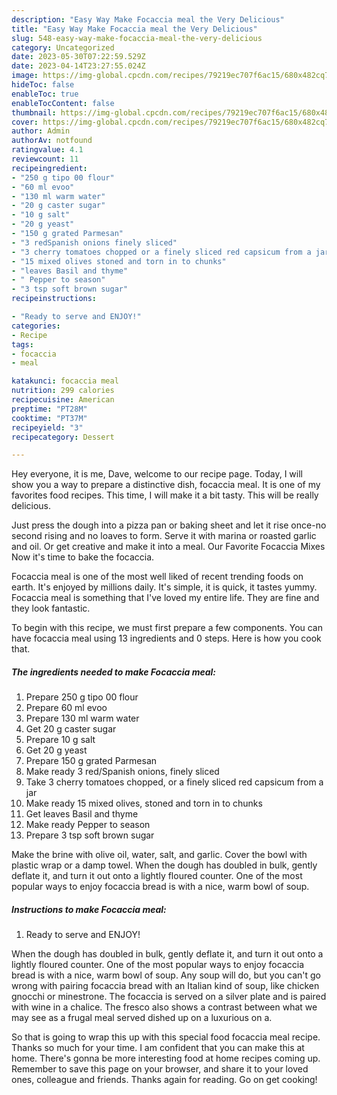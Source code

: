 ```yaml
---
description: "Easy Way Make Focaccia meal the Very Delicious"
title: "Easy Way Make Focaccia meal the Very Delicious"
slug: 548-easy-way-make-focaccia-meal-the-very-delicious
category: Uncategorized
date: 2023-05-30T07:22:59.529Z
date: 2023-04-14T23:27:55.024Z
image: https://img-global.cpcdn.com/recipes/79219ec707f6ac15/680x482cq70/focaccia-meal-recipe-main-photo.jpg
hideToc: false
enableToc: true
enableTocContent: false
thumbnail: https://img-global.cpcdn.com/recipes/79219ec707f6ac15/680x482cq70/focaccia-meal-recipe-main-photo.jpg
cover: https://img-global.cpcdn.com/recipes/79219ec707f6ac15/680x482cq70/focaccia-meal-recipe-main-photo.jpg
author: Admin
authorAv: notfound
ratingvalue: 4.1
reviewcount: 11
recipeingredient:
- "250 g tipo 00 flour"
- "60 ml evoo"
- "130 ml warm water"
- "20 g caster sugar"
- "10 g salt"
- "20 g yeast"
- "150 g grated Parmesan"
- "3 redSpanish onions finely sliced"
- "3 cherry tomatoes chopped or a finely sliced red capsicum from a jar"
- "15 mixed olives stoned and torn in to chunks"
- "leaves Basil and thyme"
- " Pepper to season"
- "3 tsp soft brown sugar"
recipeinstructions:

- "Ready to serve and ENJOY!"
categories:
- Recipe
tags:
- focaccia
- meal

katakunci: focaccia meal 
nutrition: 299 calories
recipecuisine: American
preptime: "PT28M"
cooktime: "PT37M"
recipeyield: "3"
recipecategory: Dessert

---
```



Hey everyone, it is me, Dave, welcome to our recipe page. Today, I will show you a way to prepare a distinctive dish, focaccia meal. It is one of my favorites food recipes. This time, I will make it a bit tasty. This will be really delicious.

Just press the dough into a pizza pan or baking sheet and let it rise once-no second rising and no loaves to form. Serve it with marina or roasted garlic and oil. Or get creative and make it into a meal. Our Favorite Focaccia Mixes Now it&#39;s time to bake the focaccia.

Focaccia meal is one of the most well liked of recent trending foods on earth. It's enjoyed by millions daily. It's simple, it is quick, it tastes yummy. Focaccia meal is something that I've loved my entire life. They are fine and they look fantastic.


To begin with this recipe, we must first prepare a few components. You can have focaccia meal using 13 ingredients and 0 steps. Here is how you cook that.

<!--inarticleads1-->

##### The ingredients needed to make Focaccia meal:

1. Prepare 250 g tipo 00 flour
1. Prepare 60 ml evoo
1. Prepare 130 ml warm water
1. Get 20 g caster sugar
1. Prepare 10 g salt
1. Get 20 g yeast
1. Prepare 150 g grated Parmesan
1. Make ready 3 red/Spanish onions, finely sliced
1. Take 3 cherry tomatoes chopped, or a finely sliced red capsicum from a jar
1. Make ready 15 mixed olives, stoned and torn in to chunks
1. Get leaves Basil and thyme
1. Make ready  Pepper to season
1. Prepare 3 tsp soft brown sugar


Make the brine with olive oil, water, salt, and garlic. Cover the bowl with plastic wrap or a damp towel. When the dough has doubled in bulk, gently deflate it, and turn it out onto a lightly floured counter. One of the most popular ways to enjoy focaccia bread is with a nice, warm bowl of soup. 

<!--inarticleads2-->

##### Instructions to make Focaccia meal:


1. Ready to serve and ENJOY!

When the dough has doubled in bulk, gently deflate it, and turn it out onto a lightly floured counter. One of the most popular ways to enjoy focaccia bread is with a nice, warm bowl of soup. Any soup will do, but you can&#39;t go wrong with pairing focaccia bread with an Italian kind of soup, like chicken gnocchi or minestrone. The focaccia is served on a silver plate and is paired with wine in a chalice. The fresco also shows a contrast between what we may see as a frugal meal served dished up on a luxurious on a. 

So that is going to wrap this up with this special food focaccia meal recipe. Thanks so much for your time. I am confident that you can make this at home. There's gonna be more interesting food at home recipes coming up. Remember to save this page on your browser, and share it to your loved ones, colleague and friends. Thanks again for reading. Go on get cooking!
